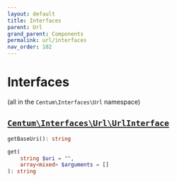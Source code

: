```yaml
---
layout: default
title: Interfaces
parent: Url
grand_parent: Components
permalink: url/interfaces
nav_order: 102
---
```




# Interfaces

(all in the `Centum\Interfaces\Url` namespace)



## [`Centum\Interfaces\Url\UrlInterface`](https://github.com/SidRoberts/centum/blob/development/src/Interfaces/Url/UrlInterface.php)

```php
getBaseUri(): string
```

```php
get(
    string $uri = "",
    array<mixed> $arguments = []
): string
```
